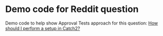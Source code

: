 # Demo code for Reddit question

Demo code to help show Approval Tests approach for this question: [How should I perform a setup in Catch2?](https://old.reddit.com/r/cpp_questions/comments/de5ojy/how_should_i_perform_a_setup_in_catch2/)